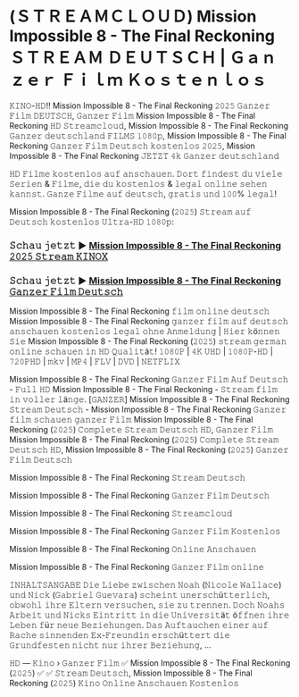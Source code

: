 # (ＳＴＲＥＡＭＣＬＯＵＤ) Mission Impossible 8 - The Final Reckoning ＳＴＲＥＡＭ ＤＥＵＴＳＣＨ | Ｇａｎｚｅｒ Ｆｉｌｍ Ｋｏｓｔｅｎｌｏｓ

𝙺𝙸𝙽𝙾-𝙷𝙳!! Mission Impossible 8 - The Final Reckoning 𝟸𝟶𝟸𝟻 𝙶𝚊𝚗𝚣𝚎𝚛 𝙵𝚒𝚕𝚖 𝙳𝙴𝚄𝚃𝚂𝙲𝙷, 𝙶𝚊𝚗𝚣𝚎𝚛 𝙵𝚒𝚕𝚖 Mission Impossible 8 - The Final Reckoning 𝙷𝙳 𝚂𝚝𝚛𝚎𝚊𝚖𝚌𝚕𝚘𝚞𝚍, Mission Impossible 8 - The Final Reckoning 𝙶𝚊𝚗𝚣𝚎𝚛 𝚍𝚎𝚞𝚝𝚜𝚌𝚑𝚕𝚊𝚗𝚍 𝙵𝙸𝙻𝙼𝚂 𝟷𝟶𝟾𝟶𝚙, Mission Impossible 8 - The Final Reckoning 𝙶𝚊𝚗𝚣𝚎𝚛 𝙵𝚒𝚕𝚖 𝙳𝚎𝚞𝚝𝚜𝚌𝚑 𝚔𝚘𝚜𝚝𝚎𝚗𝚕𝚘𝚜 𝟸𝟶𝟸𝟻, Mission Impossible 8 - The Final Reckoning 𝙹𝙴𝚃𝚉𝚃 𝟺𝚔 𝙶𝚊𝚗𝚣𝚎𝚛 𝚍𝚎𝚞𝚝𝚜𝚌𝚑𝚕𝚊𝚗𝚍

𝙷𝙳 𝙵𝚒𝚕𝚖𝚎 𝚔𝚘𝚜𝚝𝚎𝚗𝚕𝚘𝚜 𝚊𝚞𝚏 𝚊𝚗𝚜𝚌𝚑𝚊𝚞𝚎𝚗. 𝙳𝚘𝚛𝚝 𝚏𝚒𝚗𝚍𝚎𝚜𝚝 𝚍𝚞 𝚟𝚒𝚎𝚕𝚎 𝚂𝚎𝚛𝚒𝚎𝚗 & 𝙵𝚒𝚕𝚖𝚎, 𝚍𝚒𝚎 𝚍𝚞 𝚔𝚘𝚜𝚝𝚎𝚗𝚕𝚘𝚜 & 𝚕𝚎𝚐𝚊𝚕 𝚘𝚗𝚕𝚒𝚗𝚎 𝚜𝚎𝚑𝚎𝚗 𝚔𝚊𝚗𝚗𝚜𝚝. 𝙶𝚊𝚗𝚣𝚎 𝙵𝚒𝚕𝚖𝚎 𝚊𝚞𝚏 𝚍𝚎𝚞𝚝𝚜𝚌𝚑, 𝚐𝚛𝚊𝚝𝚒𝚜 𝚞𝚗𝚍 𝟷𝟶𝟶% 𝚕𝚎𝚐𝚊𝚕!

Mission Impossible 8 - The Final Reckoning (𝟸𝟶𝟸𝟻) 𝚂𝚝𝚛𝚎𝚊𝚖 𝚊𝚞𝚏 𝙳𝚎𝚞𝚝𝚜𝚌𝚑 𝚔𝚘𝚜𝚝𝚎𝚗𝚕𝚘𝚜 𝚄𝚕𝚝𝚛𝚊-𝙷𝙳 𝟷𝟶𝟾𝟶𝚙:

### 𝚂𝚌𝚑𝚊𝚞 𝚓𝚎𝚝𝚣𝚝 ▶ [Mission Impossible 8 - The Final Reckoning 𝟸𝟶𝟸𝟻 𝚂𝚝𝚛𝚎𝚊𝚖 𝙺𝙸𝙽𝙾𝚇](https://t.co/lo2aoCoQGM)

### 𝚂𝚌𝚑𝚊𝚞 𝚓𝚎𝚝𝚣𝚝 ▶ [Mission Impossible 8 - The Final Reckoning 𝙶𝚊𝚗𝚣𝚎𝚛 𝙵𝚒𝚕𝚖 𝙳𝚎𝚞𝚝𝚜𝚌𝚑](https://t.co/lo2aoCoQGM)

Mission Impossible 8 - The Final Reckoning 𝚏𝚒𝚕𝚖 𝚘𝚗𝚕𝚒𝚗𝚎 𝚍𝚎𝚞𝚝𝚜𝚌𝚑 Mission Impossible 8 - The Final Reckoning 𝚐𝚊𝚗𝚣𝚎𝚛 𝚏𝚒𝚕𝚖 𝚊𝚞𝚏 𝚍𝚎𝚞𝚝𝚜𝚌𝚑 𝚊𝚗𝚜𝚌𝚑𝚊𝚞𝚎𝚗 𝚔𝚘𝚜𝚝𝚎𝚗𝚕𝚘𝚜 𝚕𝚎𝚐𝚊𝚕 𝚘𝚑𝚗𝚎 𝙰𝚗𝚖𝚎𝚕𝚍𝚞𝚗𝚐 | 𝙷𝚒𝚎𝚛 𝚔ö𝚗𝚗𝚎𝚗 𝚂𝚒𝚎 Mission Impossible 8 - The Final Reckoning (𝟸𝟶𝟸𝟻) 𝚜𝚝𝚛𝚎𝚊𝚖 𝚐𝚎𝚛𝚖𝚊𝚗 𝚘𝚗𝚕𝚒𝚗𝚎 𝚜𝚌𝚑𝚊𝚞𝚎𝚗 𝚒𝚗 𝙷𝙳 𝚀𝚞𝚊𝚕𝚒𝚝ä𝚝! 𝟷𝟶𝟾𝟶𝙿 | 𝟺𝙺 𝚄𝙷𝙳 | 𝟷𝟶𝟾𝟶𝙿-𝙷𝙳 | 𝟽𝟸𝟶𝙿𝙷𝙳 | 𝚖𝚔𝚟 | 𝙼𝙿𝟺 | 𝙵𝙻𝚅 | 𝙳𝚅𝙳 | 𝙽𝙴𝚃𝙵𝙻𝙸𝚇

Mission Impossible 8 - The Final Reckoning 𝙶𝚊𝚗𝚣𝚎𝚛 𝙵𝚒𝚕𝚖 𝙰𝚞𝚏 𝙳𝚎𝚞𝚝𝚜𝚌𝚑 - 𝙵𝚞𝚕𝚕 𝙷𝙳 Mission Impossible 8 - The Final Reckoning - 𝚂𝚝𝚛𝚎𝚊𝚖 𝚏𝚒𝚕𝚖 𝚒𝚗 𝚟𝚘𝚕𝚕𝚎𝚛 𝚕ä𝚗𝚐𝚎. [𝙶𝙰𝙽𝚉𝙴𝚁] Mission Impossible 8 - The Final Reckoning 𝚂𝚝𝚛𝚎𝚊𝚖 𝙳𝚎𝚞𝚝𝚜𝚌𝚑 - Mission Impossible 8 - The Final Reckoning 𝙶𝚊𝚗𝚣𝚎𝚛 𝚏𝚒𝚕𝚖 𝚜𝚌𝚑𝚊𝚞𝚎𝚗 𝚐𝚊𝚗𝚣𝚎𝚛 𝙵𝚒𝚕𝚖 Mission Impossible 8 - The Final Reckoning (𝟸𝟶𝟸𝟻) 𝙲𝚘𝚖𝚙𝚕𝚎𝚝𝚎 𝚂𝚝𝚛𝚎𝚊𝚖 𝙳𝚎𝚞𝚝𝚜𝚌𝚑 𝙷𝙳, 𝙶𝚊𝚗𝚣𝚎𝚛 𝙵𝚒𝚕𝚖 Mission Impossible 8 - The Final Reckoning (𝟸𝟶𝟸𝟻) 𝙲𝚘𝚖𝚙𝚕𝚎𝚝𝚎 𝚂𝚝𝚛𝚎𝚊𝚖 𝙳𝚎𝚞𝚝𝚜𝚌𝚑 𝙷𝙳, Mission Impossible 8 - The Final Reckoning (𝟸𝟶𝟸𝟻) 𝙶𝚊𝚗𝚣𝚎𝚛 𝙵𝚒𝚕𝚖 𝙳𝚎𝚞𝚝𝚜𝚌𝚑

Mission Impossible 8 - The Final Reckoning 𝚂𝚝𝚛𝚎𝚊𝚖 𝙳𝚎𝚞𝚝𝚜𝚌𝚑

Mission Impossible 8 - The Final Reckoning 𝙶𝚊𝚗𝚣𝚎𝚛 𝙵𝚒𝚕𝚖 𝙳𝚎𝚞𝚝𝚜𝚌𝚑

Mission Impossible 8 - The Final Reckoning 𝚂𝚝𝚛𝚎𝚊𝚖𝚌𝚕𝚘𝚞𝚍

Mission Impossible 8 - The Final Reckoning 𝙶𝚊𝚗𝚣𝚎𝚛 𝙵𝚒𝚕𝚖 𝙺𝚘𝚜𝚝𝚎𝚗𝚕𝚘𝚜

Mission Impossible 8 - The Final Reckoning 𝙾𝚗𝚕𝚒𝚗𝚎 𝙰𝚗𝚜𝚌𝚑𝚊𝚞𝚎𝚗

Mission Impossible 8 - The Final Reckoning 𝙶𝚊𝚗𝚣𝚎𝚛 𝙵𝚒𝚕𝚖 𝚘𝚗𝚕𝚒𝚗𝚎

𝙸𝙽𝙷𝙰𝙻𝚃𝚂𝙰𝙽𝙶𝙰𝙱𝙴
𝙳𝚒𝚎 𝙻𝚒𝚎𝚋𝚎 𝚣𝚠𝚒𝚜𝚌𝚑𝚎𝚗 𝙽𝚘𝚊𝚑 (𝙽𝚒𝚌𝚘𝚕𝚎 𝚆𝚊𝚕𝚕𝚊𝚌𝚎) 𝚞𝚗𝚍 𝙽𝚒𝚌𝚔 (𝙶𝚊𝚋𝚛𝚒𝚎𝚕 𝙶𝚞𝚎𝚟𝚊𝚛𝚊) 𝚜𝚌𝚑𝚎𝚒𝚗𝚝 𝚞𝚗𝚎𝚛𝚜𝚌𝚑ü𝚝𝚝𝚎𝚛𝚕𝚒𝚌𝚑, 𝚘𝚋𝚠𝚘𝚑𝚕 𝚒𝚑𝚛𝚎 𝙴𝚕𝚝𝚎𝚛𝚗 𝚟𝚎𝚛𝚜𝚞𝚌𝚑𝚎𝚗, 𝚜𝚒𝚎 𝚣𝚞 𝚝𝚛𝚎𝚗𝚗𝚎𝚗. 𝙳𝚘𝚌𝚑 𝙽𝚘𝚊𝚑𝚜 𝙰𝚛𝚋𝚎𝚒𝚝 𝚞𝚗𝚍 𝙽𝚒𝚌𝚔𝚜 𝙴𝚒𝚗𝚝𝚛𝚒𝚝𝚝 𝚒𝚗 𝚍𝚒𝚎 𝚄𝚗𝚒𝚟𝚎𝚛𝚜𝚒𝚝ä𝚝 ö𝚏𝚏𝚗𝚎𝚗 𝚒𝚑𝚛𝚎 𝙻𝚎𝚋𝚎𝚗 𝚏ü𝚛 𝚗𝚎𝚞𝚎 𝙱𝚎𝚣𝚒𝚎𝚑𝚞𝚗𝚐𝚎𝚗. 𝙳𝚊𝚜 𝙰𝚞𝚏𝚝𝚊𝚞𝚌𝚑𝚎𝚗 𝚎𝚒𝚗𝚎𝚛 𝚊𝚞𝚏 𝚁𝚊𝚌𝚑𝚎 𝚜𝚒𝚗𝚗𝚎𝚗𝚍𝚎𝚗 𝙴𝚡-𝙵𝚛𝚎𝚞𝚗𝚍𝚒𝚗 𝚎𝚛𝚜𝚌𝚑ü𝚝𝚝𝚎𝚛𝚝 𝚍𝚒𝚎 𝙶𝚛𝚞𝚗𝚍𝚏𝚎𝚜𝚝𝚎𝚗 𝚗𝚒𝚌𝚑𝚝 𝚗𝚞𝚛 𝚒𝚑𝚛𝚎𝚛 𝙱𝚎𝚣𝚒𝚎𝚑𝚞𝚗𝚐, ...

𝙷𝙳 ― 𝙺𝚒𝚗𝚘 › 𝙶𝚊𝚗𝚣𝚎𝚛 𝙵𝚒𝚕𝚖 ✅ Mission Impossible 8 - The Final Reckoning (𝟸𝟶𝟸𝟻) ✅ ✅ 𝚂𝚝𝚛𝚎𝚊𝚖 𝙳𝚎𝚞𝚝𝚜𝚌𝚑, Mission Impossible 8 - The Final Reckoning (𝟸𝟶𝟸𝟻) 𝙺𝚒𝚗𝚘 𝙾𝚗𝚕𝚒𝚗𝚎 𝙰𝚗𝚜𝚌𝚑𝚊𝚞𝚎𝚗 𝙺𝚘𝚜𝚝𝚎𝚗𝚕𝚘𝚜
